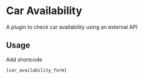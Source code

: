# Car Availability
A plugin to check car availability using an external API


## Usage
Add shortcode

```
[car_availability_form]
```
